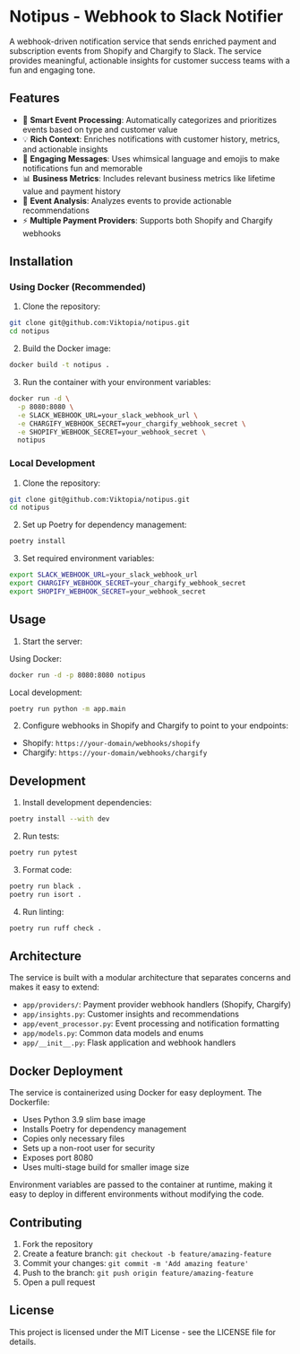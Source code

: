 # Notipus - Webhook to Slack Notifier

A webhook-driven notification service that sends enriched payment and subscription events from Shopify and Chargify to Slack. The service provides meaningful, actionable insights for customer success teams with a fun and engaging tone.

## Features

- 🎯 **Smart Event Processing**: Automatically categorizes and prioritizes events based on type and customer value
- 💡 **Rich Context**: Enriches notifications with customer history, metrics, and actionable insights
- 🎨 **Engaging Messages**: Uses whimsical language and emojis to make notifications fun and memorable
- 📊 **Business Metrics**: Includes relevant business metrics like lifetime value and payment history
- 🔄 **Event Analysis**: Analyzes events to provide actionable recommendations
- ⚡ **Multiple Payment Providers**: Supports both Shopify and Chargify webhooks

## Installation

### Using Docker (Recommended)

1. Clone the repository:
```bash
git clone git@github.com:Viktopia/notipus.git
cd notipus
```

2. Build the Docker image:
```bash
docker build -t notipus .
```

3. Run the container with your environment variables:
```bash
docker run -d \
  -p 8080:8080 \
  -e SLACK_WEBHOOK_URL=your_slack_webhook_url \
  -e CHARGIFY_WEBHOOK_SECRET=your_chargify_webhook_secret \
  -e SHOPIFY_WEBHOOK_SECRET=your_webhook_secret \
  notipus
```

### Local Development

1. Clone the repository:
```bash
git clone git@github.com:Viktopia/notipus.git
cd notipus
```

2. Set up Poetry for dependency management:
```bash
poetry install
```

3. Set required environment variables:
```bash
export SLACK_WEBHOOK_URL=your_slack_webhook_url
export CHARGIFY_WEBHOOK_SECRET=your_chargify_webhook_secret
export SHOPIFY_WEBHOOK_SECRET=your_webhook_secret
```

## Usage

1. Start the server:

Using Docker:
```bash
docker run -d -p 8080:8080 notipus
```

Local development:
```bash
poetry run python -m app.main
```

2. Configure webhooks in Shopify and Chargify to point to your endpoints:
- Shopify: `https://your-domain/webhooks/shopify`
- Chargify: `https://your-domain/webhooks/chargify`

## Development

1. Install development dependencies:
```bash
poetry install --with dev
```

2. Run tests:
```bash
poetry run pytest
```

3. Format code:
```bash
poetry run black .
poetry run isort .
```

4. Run linting:
```bash
poetry run ruff check .
```

## Architecture

The service is built with a modular architecture that separates concerns and makes it easy to extend:

- `app/providers/`: Payment provider webhook handlers (Shopify, Chargify)
- `app/insights.py`: Customer insights and recommendations
- `app/event_processor.py`: Event processing and notification formatting
- `app/models.py`: Common data models and enums
- `app/__init__.py`: Flask application and webhook handlers

## Docker Deployment

The service is containerized using Docker for easy deployment. The Dockerfile:
- Uses Python 3.9 slim base image
- Installs Poetry for dependency management
- Copies only necessary files
- Sets up a non-root user for security
- Exposes port 8080
- Uses multi-stage build for smaller image size

Environment variables are passed to the container at runtime, making it easy to deploy in different environments without modifying the code.

## Contributing

1. Fork the repository
2. Create a feature branch: `git checkout -b feature/amazing-feature`
3. Commit your changes: `git commit -m 'Add amazing feature'`
4. Push to the branch: `git push origin feature/amazing-feature`
5. Open a pull request

## License

This project is licensed under the MIT License - see the LICENSE file for details.
